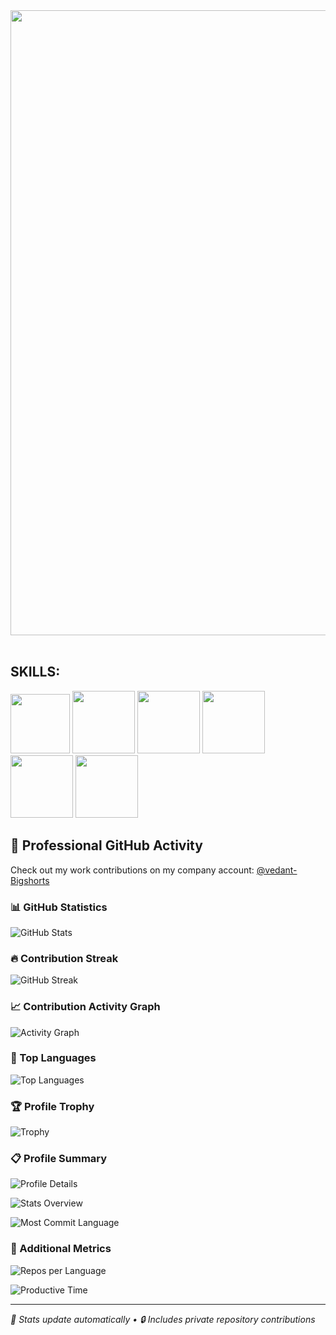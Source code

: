 <img src="https://user-images.githubusercontent.com/74038190/225813708-98b745f2-7d22-48cf-9150-083f1b00d6c9.gif" width="1000">
<br><br>

## SKILLS:
<div>
 <img src="https://github.com/vedant1101/vedant1101/assets/115668347/79016931-fc31-49e1-bc93-fe294991772f" height="95",width="100"> 
<img src="https://github.com/vedant1101/vedant1101/assets/115668347/bf0257b9-0243-4a5d-b559-3a3f8c88aec6" width="100">
<img src="https://github.com/vedant1101/vedant1101/assets/115668347/f9d2c96d-f101-43ad-854b-6822a51930fe" width="100">
  <img src="https://github.com/vedant1101/vedant1101/assets/115668347/0211dd59-c57a-4e4e-bd4a-0dec125ead60" width="100">  
  <img src="https://github.com/vedant1101/vedant1101/assets/115668347/e9fae745-356f-49ce-8261-d356d9bde4f0" width="100">
  <img src="https://github.com/vedant1101/vedant1101/assets/115668347/4663b93b-1355-4605-a6d9-688102627f71" width="100">
</div>

## 🏢 Professional GitHub Activity

Check out my work contributions on my company account: [@vedant-Bigshorts](https://github.com/vedant-Bigshorts)

### 📊 GitHub Statistics
![GitHub Stats](https://github-readme-stats.vercel.app/api?username=vedant-Bigshorts&show_icons=true&theme=dark&count_private=true&include_all_commits=true&hide_border=true)

### 🔥 Contribution Streak
![GitHub Streak](https://streak-stats.demolab.com/?user=vedant-Bigshorts&theme=dark&hide_border=true)

### 📈 Contribution Activity Graph
![Activity Graph](https://github-readme-activity-graph.vercel.app/graph?username=vedant-Bigshorts&theme=react-dark&hide_border=true&area=true)

### 🎯 Top Languages
![Top Languages](https://github-readme-stats.vercel.app/api/top-langs/?username=vedant-Bigshorts&layout=compact&theme=dark&count_private=true&hide_border=true)

### 🏆 Profile Trophy
![Trophy](https://github-profile-trophy.vercel.app/?username=vedant-Bigshorts&theme=darkhub&no-frame=true&margin-w=15)

### 📋 Profile Summary
![Profile Details](https://github-profile-summary-cards.vercel.app/api/cards/profile-details?username=vedant-Bigshorts&theme=github_dark)

![Stats Overview](https://github-profile-summary-cards.vercel.app/api/cards/stats?username=vedant-Bigshorts&theme=github_dark)

![Most Commit Language](https://github-profile-summary-cards.vercel.app/api/cards/most-commit-language?username=vedant-Bigshorts&theme=github_dark)

### 📱 Additional Metrics
![Repos per Language](https://github-profile-summary-cards.vercel.app/api/cards/repos-per-language?username=vedant-Bigshorts&theme=github_dark)

![Productive Time](https://github-profile-summary-cards.vercel.app/api/cards/productive-time?username=vedant-Bigshorts&theme=github_dark&utcOffset=5.5)

---
*📅 Stats update automatically • 🔒 Includes private repository contributions*

